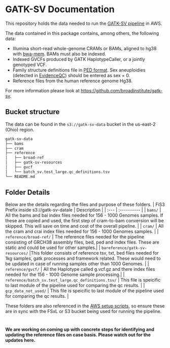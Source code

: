 # GATK-SV Documentation

This repository holds the data needed to run the [GATK-SV pipeline](https://github.com/broadinstitute/gatk-sv) in AWS.

 
The data contained in this package contains, among others, the following data:
* Illumina short-read whole-genome CRAMs or BAMs, aligned to hg38 with [bwa-mem](https://github.com/lh3/bwa). BAMs must also be indexed.
* Indexed GVCFs produced by GATK HaplotypeCaller, or a jointly genotyped VCF.
* Family structure definitions file in [PED format](https://gatk.broadinstitute.org/hc/en-us/articles/360035531972-PED-Pedigree-format). Sex aneuploidies (detected in [EvidenceQC](#evidence-qc)) should be entered as sex = 0.
* Reference files from the human reference genome Hg38.

For more information please look at https://github.com/broadinstitute/gatk-sv.

## Bucket structure

The data can be found in the `s3://gatk-sv-data` bucket in the us-east-2 (Ohio) region.

```bash
gatk-sv-data
├── bams
├── cram
├── reference
│   ├── broad-ref
│   ├── gatk-sv-resources
│   ├── gvcf
│   └── batch_sv.test_large.qc_definitions.tsv
└── README.md
```

## Folder Details
Below are the details regarding the files and purpose of these folders.
| FiS3 Prefix inside s3://gatk-sv-datale | Description |
| :--- | :---------- |
| `bams/` | All the bams and bai index files needed for 156 - 1000 Genomes samples. If these are copied and used, the first step of cram-to-bam conversion will be skipped. This will save on time and cost of the overall pipeline. |
| `cram/` | All the cram and crai index files needed for 156 - 1000 Genomes samples. |
| `reference/broad-ref/` | The reference files needed for the pipeline consisting of GRCH38 assembly files, bed, ped and index files. These are static and could be used for other samples.|
| `bareference/gatk-sv-resources/` |This folder consists of reference tsv, txt, bed files needed for 1kg samples, gatk processes and framework related. These would need to be updated in case of running samples other than 1000 Genomes. |
| `reference/gvcf/` | All the Haplotype called g.vcf.gz and there index files needed for the 156 - 1000 Genome sample processing.|
| `reference/batch_sv.test_large.qc_definitions.tsv/` | This file is speicific to last module of the pipeline used for comparing the qc results. |
| `gcp_data_not_used/` | This file is speicific to last module of the pipeline used for comparing the qc results. |

These folders are also referenced in the [AWS setup scripts](https://github.com/goldfinchbio/aws-gatk-sv/blob/master/scripts/aws_setup_script.sh), so ensure these are in sync with the FSxL or S3 bucket being used for running the pipeline.


#
**We are working on coming up with concrete steps for identifying and updating the reference files on case basis. Please watch out for the updates here.** 